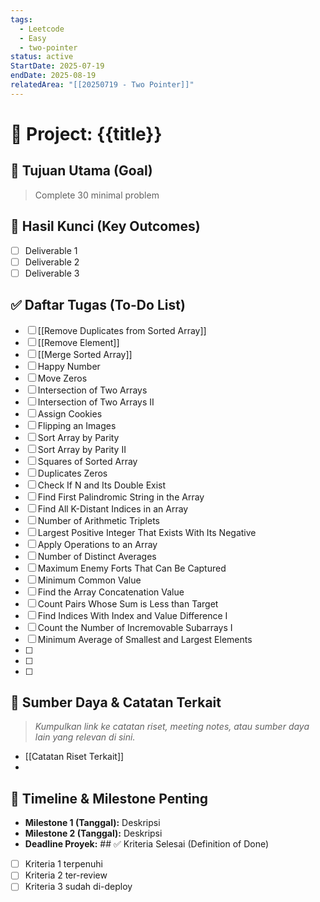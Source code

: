 ```yaml
---
tags:
  - Leetcode
  - Easy
  - two-pointer
status: active
StartDate: 2025-07-19
endDate: 2025-08-19
relatedArea: "[[20250719 - Two Pointer]]"
---
```


# 🚀 Project: {{title}}

## 🎯 Tujuan Utama (Goal)
> Complete 30 minimal problem
> 
	
## 🔑 Hasil Kunci (Key Outcomes)
- [ ] Deliverable 1
- [ ] Deliverable 2
- [ ] Deliverable 3

## ✅ Daftar Tugas (To-Do List)
- [ ] [[Remove Duplicates from Sorted Array]]
- [ ] [[Remove Element]]
- [ ] [[Merge Sorted Array]]
- [ ] Happy Number
- [ ] Move Zeros
- [ ] Intersection of Two Arrays
- [ ] Intersection of Two Arrays II
- [ ] Assign Cookies
- [ ] Flipping an Images
- [ ] Sort Array by Parity
- [ ] Sort Array by Parity II
- [ ] Squares of Sorted Array
- [ ] Duplicates Zeros
- [ ] Check If N and Its Double Exist
- [ ] Find First Palindromic String in the Array
- [ ] Find All K-Distant Indices in an Array
- [ ] Number of Arithmetic Triplets
- [ ] Largest Positive Integer That Exists With Its Negative
- [ ] Apply Operations to an Array
- [ ] Number of Distinct Averages
- [ ] Maximum Enemy Forts That Can Be Captured
- [ ] Minimum Common Value
- [ ] Find the Array Concatenation Value
- [ ] Count Pairs Whose Sum is Less than Target
- [ ] Find Indices With Index and Value Difference I
- [ ] Count the Number of Incremovable Subarrays I
- [ ] Minimum Average of Smallest and Largest Elements
- [ ] 
- [ ] 
- [ ] 

## 🔗 Sumber Daya & Catatan Terkait
> *Kumpulkan link ke catatan riset, meeting notes, atau sumber daya lain yang relevan di sini.*
> 
- [[Catatan Riset Terkait]]
- 

## 📅 Timeline & Milestone Penting
- **Milestone 1 (Tanggal):** Deskripsi
- **Milestone 2 (Tanggal):** Deskripsi
- **Deadline Proyek:** ## ✅ Kriteria Selesai (Definition of Done)
- [ ] Kriteria 1 terpenuhi
- [ ] Kriteria 2 ter-review
- [ ] Kriteria 3 sudah di-deploy